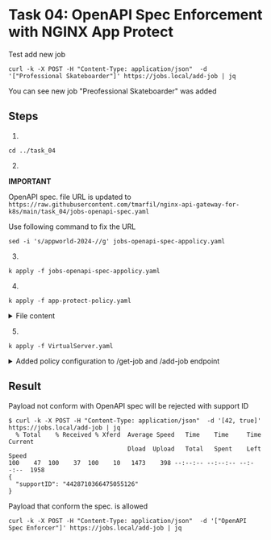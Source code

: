 # Task 04: OpenAPI Spec Enforcement with NGINX App Protect

Test add new job

```
curl -k -X POST -H "Content-Type: application/json"  -d '["Professional Skateboarder"]' https://jobs.local/add-job | jq
```

You can see new job "Preofessional Skateboarder" was added

## Steps

1.

```
cd ../task_04
```

2.
**IMPORTANT**

OpenAPI spec. file URL is updated to `https://raw.githubusercontent.com/tmarfil/nginx-api-gateway-for-k8s/main/task_04/jobs-openapi-spec.yaml`

Use following command to fix the URL

```
sed -i 's/appworld-2024-//g' jobs-openapi-spec-appolicy.yaml
```

3.
```
k apply -f jobs-openapi-spec-appolicy.yaml
```

4.
```
k apply -f app-protect-policy.yaml
```

<details>
  <summary>File content</summary>

``` yaml
apiVersion: k8s.nginx.org/v1
kind: Policy
metadata:
  name: app-protect-policy
spec:
  waf:
    enable: true
    apPolicy: "default/jobs-openapi-spec"
```

</details>

5.
```
k apply -f VirtualServer.yaml
```

<details>
  <summary>Added policy configuration to /get-job and /add-job endpoint</summary>

``` diff
29,31d28
<       policies:
<       - name: app-protect-policy
<         namespace: default
37,39d33
<       policies:
<       - name: app-protect-policy
<         namespace: default
```

</details>

## Result

Payload not conform with OpenAPI spec will be rejected with support ID

```
$ curl -k -X POST -H "Content-Type: application/json"  -d '[42, true]' https://jobs.local/add-job | jq
  % Total    % Received % Xferd  Average Speed   Time    Time     Time  Current
                                 Dload  Upload   Total   Spent    Left  Speed
100    47  100    37  100    10   1473    398 --:--:-- --:--:-- --:--:--  1958
{
  "supportID": "4428710366475055126"
}
```

Payload that conform the spec. is allowed

```
curl -k -X POST -H "Content-Type: application/json"  -d '["OpenAPI Spec Enforcer"]' https://jobs.local/add-job | jq
```
